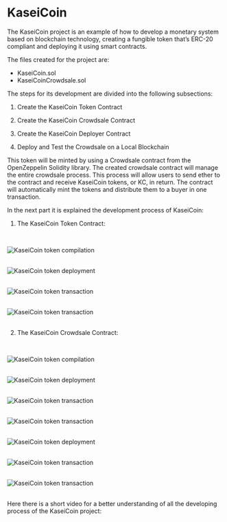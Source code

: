# KaseiCoin

The KaseiCoin project is an example of how to develop a monetary system based on blockchain technology, creating a fungible token that’s ERC-20 compliant and deploying it using smart contracts.

The files created for the project are:
- KaseiCoin.sol
- KaseiCoinCrowdsale.sol


The steps for its development are divided into the following subsections:


1. Create the KaseiCoin Token Contract


2. Create the KaseiCoin Crowdsale Contract


3. Create the KaseiCoin Deployer Contract


4. Deploy and Test the Crowdsale on a Local Blockchain


This token will be minted by using a Crowdsale contract from the OpenZeppelin Solidity library. The created crowdsale contract will manage the entire crowdsale process. This process will allow users to send ether to the contract and receive KaseiCoin tokens, or KC, in return. The contract will automatically mint the tokens and distribute them to a buyer in one transaction.

In the next part it is explained the development process of KaseiCoin:


1. The KaseiCoin Token Contract:

</br>

![KaseiCoin token compilation](Execution_Results/token1.png)
</br>
</br>

![KaseiCoin token deployment](Execution_Results/token2.png)
</br>
</br>

![KaseiCoin token transaction](Execution_Results/token3.png)
</br>
</br>

![KaseiCoin token transaction](Execution_Results/token4.png)
</br>
</br>

2. The KaseiCoin Crowdsale Contract:

</br>

![KaseiCoin token compilation](Execution_Results/crowdsale1.png)
</br>
</br>

![KaseiCoin token deployment](Execution_Results/crowdsale2.png)
</br>
</br>

![KaseiCoin token transaction](Execution_Results/crowdsale3.png)
</br>
</br>

![KaseiCoin token transaction](Execution_Results/crowdsale4.png)
</br>
</br>

![KaseiCoin token deployment](Execution_Results/crowdsale5.png)
</br>
</br>

![KaseiCoin token transaction](Execution_Results/crowdsale6.png)
</br>
</br>

![KaseiCoin token transaction](Execution_Results/crowdsale7.png)
</br>
</br>


Here there is a short video for a better understanding of all the developing process of the KaseiCoin project:





